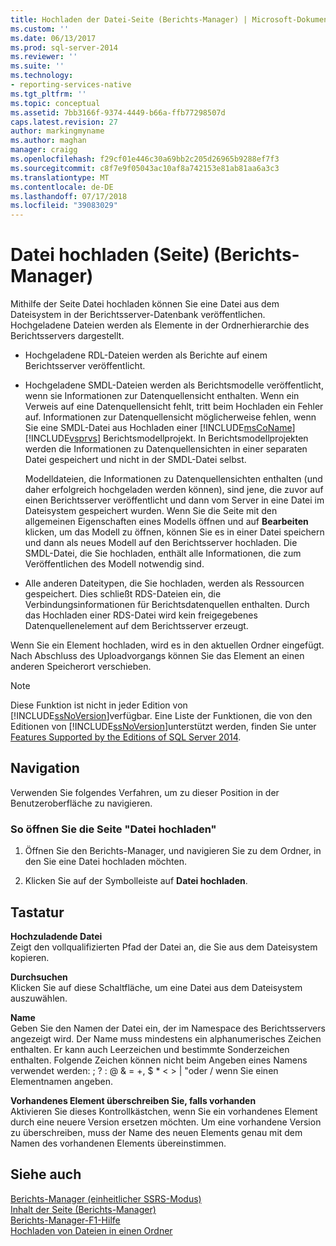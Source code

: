 ```yaml
---
title: Hochladen der Datei-Seite (Berichts-Manager) | Microsoft-Dokumentation
ms.custom: ''
ms.date: 06/13/2017
ms.prod: sql-server-2014
ms.reviewer: ''
ms.suite: ''
ms.technology:
- reporting-services-native
ms.tgt_pltfrm: ''
ms.topic: conceptual
ms.assetid: 7bb3166f-9374-4449-b66a-ffb77298507d
caps.latest.revision: 27
author: markingmyname
ms.author: maghan
manager: craigg
ms.openlocfilehash: f29cf01e446c30a69bb2c205d26965b9288ef7f3
ms.sourcegitcommit: c8f7e9f05043ac10af8a742153e81ab81aa6a3c3
ms.translationtype: MT
ms.contentlocale: de-DE
ms.lasthandoff: 07/17/2018
ms.locfileid: "39083029"
---
```

# <a name="upload-file-page-report-manager"></a>Datei hochladen (Seite) (Berichts-Manager)
  Mithilfe der Seite Datei hochladen können Sie eine Datei aus dem Dateisystem in der Berichtsserver-Datenbank veröffentlichen. Hochgeladene Dateien werden als Elemente in der Ordnerhierarchie des Berichtsservers dargestellt.  
  
-   Hochgeladene RDL-Dateien werden als Berichte auf einem Berichtsserver veröffentlicht.  
  
-   Hochgeladene SMDL-Dateien werden als Berichtsmodelle veröffentlicht, wenn sie Informationen zur Datenquellensicht enthalten. Wenn ein Verweis auf eine Datenquellensicht fehlt, tritt beim Hochladen ein Fehler auf. Informationen zur Datenquellensicht möglicherweise fehlen, wenn Sie eine SMDL-Datei aus Hochladen einer [!INCLUDE[msCoName](../includes/msconame-md.md)] [!INCLUDE[vsprvs](../includes/vsprvs-md.md)] Berichtsmodellprojekt. In Berichtsmodellprojekten werden die Informationen zu Datenquellensichten in einer separaten Datei gespeichert und nicht in der SMDL-Datei selbst.  
  
     Modelldateien, die Informationen zu Datenquellensichten enthalten (und daher erfolgreich hochgeladen werden können), sind jene, die zuvor auf einen Berichtsserver veröffentlicht und dann vom Server in eine Datei im Dateisystem gespeichert wurden. Wenn Sie die Seite mit den allgemeinen Eigenschaften eines Modells öffnen und auf **Bearbeiten** klicken, um das Modell zu öffnen, können Sie es in einer Datei speichern und dann als neues Modell auf den Berichtsserver hochladen. Die SMDL-Datei, die Sie hochladen, enthält alle Informationen, die zum Veröffentlichen des Modell notwendig sind.  
  
-   Alle anderen Dateitypen, die Sie hochladen, werden als Ressourcen gespeichert. Dies schließt RDS-Dateien ein, die Verbindungsinformationen für Berichtsdatenquellen enthalten. Durch das Hochladen einer RDS-Datei wird kein freigegebenes Datenquellenelement auf dem Berichtsserver erzeugt.  
  
 Wenn Sie ein Element hochladen, wird es in den aktuellen Ordner eingefügt. Nach Abschluss des Uploadvorgangs können Sie das Element an einen anderen Speicherort verschieben.  
  
> [!NOTE]  
>  Diese Funktion ist nicht in jeder Edition von [!INCLUDE[ssNoVersion](../includes/ssnoversion-md.md)]verfügbar. Eine Liste der Funktionen, die von den Editionen von [!INCLUDE[ssNoVersion](../includes/ssnoversion-md.md)]unterstützt werden, finden Sie unter [Features Supported by the Editions of SQL Server 2014](../../2014/getting-started/features-supported-by-the-editions-of-sql-server-2014.md).  
  
## <a name="navigation"></a>Navigation  
 Verwenden Sie folgendes Verfahren, um zu dieser Position in der Benutzeroberfläche zu navigieren.  
  
### <a name="to-open-the-upload-file-page"></a>So öffnen Sie die Seite "Datei hochladen"  
  
1.  Öffnen Sie den Berichts-Manager, und navigieren Sie zu dem Ordner, in den Sie eine Datei hochladen möchten.  
  
2.  Klicken Sie auf der Symbolleiste auf **Datei hochladen**.  
  
## <a name="options"></a>Tastatur  
 **Hochzuladende Datei**  
 Zeigt den vollqualifizierten Pfad der Datei an, die Sie aus dem Dateisystem kopieren.  
  
 **Durchsuchen**  
 Klicken Sie auf diese Schaltfläche, um eine Datei aus dem Dateisystem auszuwählen.  
  
 **Name**  
 Geben Sie den Namen der Datei ein, der im Namespace des Berichtsservers angezeigt wird. Der Name muss mindestens ein alphanumerisches Zeichen enthalten. Er kann auch Leerzeichen und bestimmte Sonderzeichen enthalten. Folgende Zeichen können nicht beim Angeben eines Namens verwendet werden: ; ? : \@ & = +, $ * \< > | "oder / wenn Sie einen Elementnamen angeben.  
  
 **Vorhandenes Element überschreiben Sie, falls vorhanden**  
 Aktivieren Sie dieses Kontrollkästchen, wenn Sie ein vorhandenes Element durch eine neuere Version ersetzen möchten. Um eine vorhandene Version zu überschreiben, muss der Name des neuen Elements genau mit dem Namen des vorhandenen Elements übereinstimmen.  
  
## <a name="see-also"></a>Siehe auch  
 [Berichts-Manager &#40;einheitlicher SSRS-Modus&#41;](../../2014/reporting-services/report-manager-ssrs-native-mode.md)   
 [Inhalt der Seite &#40;Berichts-Manager&#41;](../../2014/reporting-services/contents-page-report-manager.md)   
 [Berichts-Manager-F1-Hilfe](../../2014/reporting-services/report-manager-f1-help.md)   
 [Hochladen von Dateien in einen Ordner](report-server/upload-files-to-a-folder.md)  
  
  
